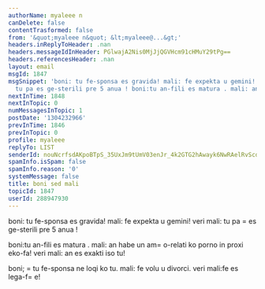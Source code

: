 ```yaml
---
authorName: myaleee n
canDelete: false
contentTrasformed: false
from: '&quot;myaleee n&quot; &lt;myaleee@...&gt;'
headers.inReplyToHeader: .nan
headers.messageIdInHeader: PGlwajA2Nis0MjJjQGVHcm91cHMuY29tPg==
headers.referencesHeader: .nan
layout: email
msgId: 1847
msgSnippet: 'boni: tu fe-sponsa es gravida! mali: fe expekta u gemini! veri mali:
  tu pa es ge-sterili pre 5 anua ! boni:tu an-fili es matura . mali: an habe un amo-relati'
nextInTime: 1848
nextInTopic: 0
numMessagesInTopic: 1
postDate: '1304232966'
prevInTime: 1846
prevInTopic: 0
profile: myaleee
replyTo: LIST
senderId: nouNcrfsdAKpoBTpS_35UxJm9tUmV03enJr_4k2GTG2hAwayk6NwRAelRvScdBIk-CJYg70dzOXg0Oft6hIuf_gOXt_y3g
spamInfo.isSpam: false
spamInfo.reason: '0'
systemMessage: false
title: boni sed mali
topicId: 1847
userId: 288947930
---
```


boni: tu fe-sponsa es gravida!
mali: fe expekta u gemini!
veri mali: tu pa =
es ge-sterili pre 5 anua !

boni:tu an-fili es matura .
mali: an habe un am=
o-relati ko porno in proxi eko-fa!
veri mali: an es  exakti iso tu!

boni; =
tu fe-sponsa ne loqi ko tu.
mali: fe volu u divorci.
veri mali:fe es lega-f=
e!  


